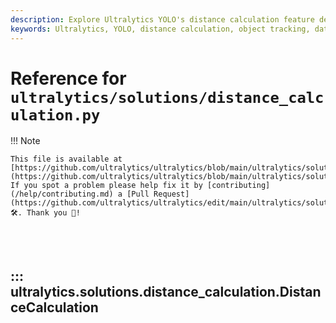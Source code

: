 ```yaml
---
description: Explore Ultralytics YOLO's distance calculation feature designed for advance analytics, providing an immediate, impactful way to interpret computer vision data.
keywords: Ultralytics, YOLO, distance calculation, object tracking, data visualization, real-time tracking, machine learning, object counting, computer vision, vehicle analytics, YOLOv8, artificial intelligence
---
```


# Reference for `ultralytics/solutions/distance_calculation.py`

!!! Note

    This file is available at [https://github.com/ultralytics/ultralytics/blob/main/ultralytics/solutions/distance_calculation.py](https://github.com/ultralytics/ultralytics/blob/main/ultralytics/solutions/distance_calculation.py). If you spot a problem please help fix it by [contributing](/help/contributing.md) a [Pull Request](https://github.com/ultralytics/ultralytics/edit/main/ultralytics/solutions/distance_calculation.py) 🛠️. Thank you 🙏!

<br><br>

## ::: ultralytics.solutions.distance_calculation.DistanceCalculation

<br><br>
